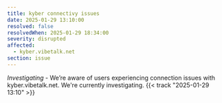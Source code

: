 ```yaml
---
title: kyber connectivy issues
date: 2025-01-29 13:10:00
resolved: false
resolvedWhen: 2025-01-29 18:34:00
severity: disrupted
affected:
  - kyber.vibetalk.net
section: issue
---
```


*Investigating* - We’re aware of users experiencing connection issues with kyber.vibetalk.net. We're currently investigating. {{< track "2025-01-29 13:10" >}}
